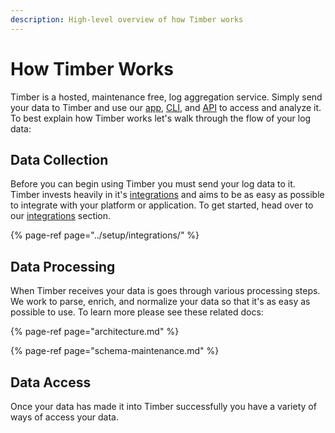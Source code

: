 ```yaml
---
description: High-level overview of how Timber works
---
```


# How Timber Works

Timber is a hosted, maintenance free, log aggregation service. Simply send your data to Timber and use our [app](../usage/searching.md), [CLI](https://github.com/timberio/timber-cli), and [API](http://docs.api.timber.io/) to access and analyze it. To best explain how Timber works let's walk through the flow of your log data:

## Data Collection

Before you can begin using Timber you must send your log data to it. Timber invests heavily in it's [integrations](../setup/integrations/) and aims to be as easy as possible to integrate with your platform or application. To get started, head over to our [integrations](../setup/integrations/) section.

{% page-ref page="../setup/integrations/" %}

## Data Processing

When Timber receives your data is goes through various processing steps. We work to parse, enrich, and normalize your data so that it's as easy as possible to use. To learn more please see these related docs:

{% page-ref page="architecture.md" %}

{% page-ref page="schema-maintenance.md" %}

## Data Access

Once your data has made it into Timber successfully you have a variety of ways of access your data.

